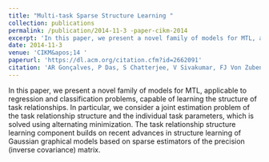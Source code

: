 ```yaml
---
title: "Multi-task Sparse Structure Learning "
collection: publications
permalink: /publication/2014-11-3 -paper-cikm-2014 
excerpt: 'In this paper, we present a novel family of models for MTL, applicable to regression and classification problems, capable of learning the structure of task relationships. In particular, we consider a joint estimation problem of the task relationship structure and the individual task parameters, which is solved using alternating minimization. The task relationship structure learning component builds on recent advances in structure learning of Gaussian graphical models based on sparse estimators of the precision (inverse covariance) matrix.  '
date: 2014-11-3 
venue: 'CIKM&apos;14 '
paperurl: 'https://dl.acm.org/citation.cfm?id=2662091'
citation: 'AR Gonçalves, P Das, S Chatterjee, V Sivakumar, FJ Von Zuben, A Banerjee (2014) &quot;Multi-task Sparse Structure Learning&quot; <i>CIKM&apos;14</i> '
---
```

In this paper, we present a novel family of models for MTL, applicable to regression and classification problems, capable of learning the structure of task relationships. In particular, we consider a joint estimation problem of the task relationship structure and the individual task parameters, which is solved using alternating minimization. The task relationship structure learning component builds on recent advances in structure learning of Gaussian graphical models based on sparse estimators of the precision (inverse covariance) matrix.  

